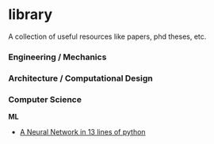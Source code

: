 # library
A collection of useful resources like papers, phd theses, etc.

### Engineering / Mechanics

### Architecture / Computational Design

### Computer Science

**ML**

- [A Neural Network in 13 lines of python](https://iamtrask.github.io/2015/07/27/python-network-part2/)






